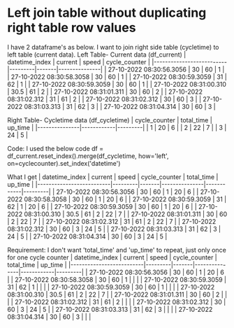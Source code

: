 
# Left join table without duplicating right table row values

I have 2 dataframe's as below. I want to join right side table (cycletime) to left table (current data).
Left Table- Current data (df_current)
| datetime_index           | current | speed | cycle_counter |
|--------------------------|---------|-------|---------------|
| 27-10-2022 08:30:56.3056 | 30      | 60    | 1             |
| 27-10-2022 08:30:58.3058 | 30      | 60    | 1             |
| 27-10-2022 08:30:59.3059 | 31      | 62    | 1             |
| 27-10-2022 08:30:59.3059 | 30      | 60    | 1             |
| 27-10-2022 08:31:00.310  | 30.5    | 61    | 2             |
| 27-10-2022 08:31:01.311  | 30      | 60    | 2             |
| 27-10-2022 08:31:02.312  | 31      | 61    | 2             |
| 27-10-2022 08:31:02.312  | 30      | 60    | 3             |
| 27-10-2022 08:31:03.313  | 31      | 62    | 3             |
| 27-10-2022 08:31:04.314  | 30      | 60    | 3             |

Right Table- Cycletime data (df_cycletime)
| cycle_counter | total_time | up_time |
|---------------|------------|---------|
| 1             | 20         | 6       |
| 2             | 22         | 7       |
| 3             | 24         | 5       |

Code:
I used the below code
df = df_current.reset_index().merge(df_cycletime, how='left', on=cyclecounter).set_index('datetime')

What I get
| datetime_index           | current | speed | cycle_counter | total_time | up_time |
|--------------------------|---------|-------|---------------|------------|---------|
| 27-10-2022 08:30:56.3056 | 30      | 60    | 1             | 20         | 6       |
| 27-10-2022 08:30:58.3058 | 30      | 60    | 1             | 20         | 6       |
| 27-10-2022 08:30:59.3059 | 31      | 62    | 1             | 20         | 6       |
| 27-10-2022 08:30:59.3059 | 30      | 60    | 1             | 20         | 6       |
| 27-10-2022 08:31:00.310  | 30.5    | 61    | 2             | 22         | 7       |
| 27-10-2022 08:31:01.311  | 30      | 60    | 2             | 22         | 7       |
| 27-10-2022 08:31:02.312  | 31      | 61    | 2             | 22         | 7       |
| 27-10-2022 08:31:02.312  | 30      | 60    | 3             | 24         | 5       |
| 27-10-2022 08:31:03.313  | 31      | 62    | 3             | 24         | 5       |
| 27-10-2022 08:31:04.314  | 30      | 60    | 3             | 24         | 5       |

Requirement: I don't want 'total_time' and 'up_time' to repeat, just only once for one cycle counter
| datetime_index           | current | speed | cycle_counter | total_time | up_time |
|--------------------------|---------|-------|---------------|------------|---------|
| 27-10-2022 08:30:56.3056 | 30      | 60    | 1             | 20         | 6       |
| 27-10-2022 08:30:58.3058 | 30      | 60    | 1             |            |         |
| 27-10-2022 08:30:59.3059 | 31      | 62    | 1             |            |         |
| 27-10-2022 08:30:59.3059 | 30      | 60    | 1             |            |         |
| 27-10-2022 08:31:00.310  | 30.5    | 61    | 2             | 22         | 7       |
| 27-10-2022 08:31:01.311  | 30      | 60    | 2             |            |         |
| 27-10-2022 08:31:02.312  | 31      | 61    | 2             |            |         |
| 27-10-2022 08:31:02.312  | 30      | 60    | 3             | 24         | 5       |
| 27-10-2022 08:31:03.313  | 31      | 62    | 3             |            |         |
| 27-10-2022 08:31:04.314  | 30      | 60    | 3             |            |         |


        